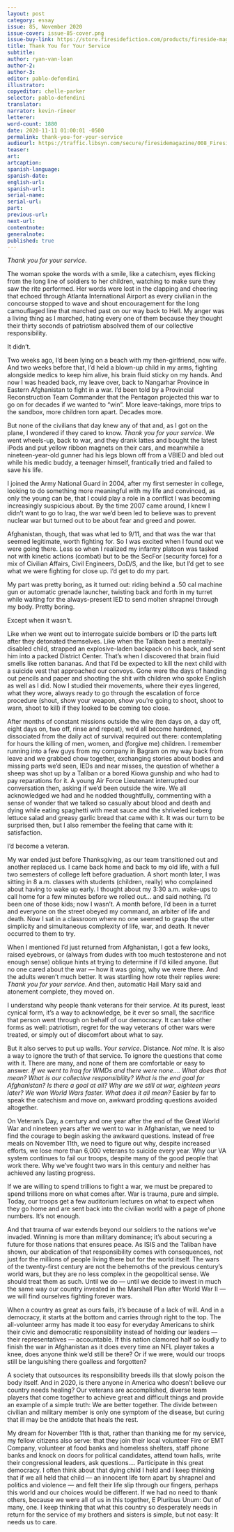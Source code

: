 ```yaml
---
layout: post
category: essay
issue: 85, November 2020
issue-cover: issue-85-cover.png
issue-buy-link: https://store.firesidefiction.com/products/fireside-magazine-issue-85-november-2020
title: Thank You for Your Service
subtitle:
author: ryan-van-loan
author-2:
author-3:
editor: pablo-defendini
illustrator:
copyeditor: chelle-parker
selector: pablo-defendini
translator:
narrator: kevin-rineer
letterer:
word-count: 1880
date: 2020-11-11 01:00:01 -0500
permalink: thank-you-for-your-service
audiourl: https://traffic.libsyn.com/secure/firesidemagazine/008_FiresideQuarterly_Thank_you_for_your_service.mp3
teaser:
art:
artcaption:
spanish-language:
spanish-date:
english-url:
spanish-url:
serial-name:
serial-url:
part:
previous-url:
next-url:
contentnote:
generalnote:
published: true
---
```

_Thank you for your service_.

The woman spoke the words with a smile,  like a catechism, eyes flicking from the long line of soldiers to her children, watching to make sure they saw the rite performed. Her words were lost in the clapping and cheering that echoed through Atlanta International Airport as every civilian in the concourse stopped to wave and shout encouragement for the long camouflaged line that marched past on our way back to Hell. My anger was a living thing as I marched, hating every one of them because they thought their thirty seconds of patriotism absolved them of our collective responsibility.

It didn’t.

Two weeks ago, I’d been lying on a beach with my then-girlfriend, now wife. And two weeks before that, I’d held a blown-up child in my arms, fighting alongside medics to keep him alive, his brain fluid sticky on my hands. And now I was headed back, my leave over, back to Nangarhar Province in Eastern Afghanistan to fight in a war. I’d been told by a Provincial Reconstruction Team Commander that the Pentagon projected this war to go on for decades if we wanted to “win”. More leave-takings, more trips to the sandbox, more children torn apart. Decades more.

But none of the civilians that day knew any of that and, as I got on the plane, I wondered if they cared to know. _Thank you for your service_. We went wheels-up, back to war, and they drank lattes and bought the latest iPods and put yellow ribbon magnets on their cars, and meanwhile a nineteen-year-old gunner had his legs blown off from a VBIED and bled out while his medic buddy, a teenager himself, frantically tried and failed to save his life.

I joined the Army National Guard in 2004, after my first semester in college, looking to do something more meaningful with my life and convinced, as only the young can be, that I could play a role in a conflict I was becoming increasingly suspicious about. By the time 2007 came around, I knew I didn’t want to go to Iraq, the war we’d been led to believe was to prevent nuclear war but turned out to be about fear and greed and power.

Afghanistan, though, that was what led to 9/11, and that was the war that seemed legitimate, worth fighting for. So I was excited when I found out we were going there. Less so when I realized my infantry platoon was tasked not with kinetic actions (combat) but to be the SecFor (security force) for a mix of Civilian Affairs, Civil Engineers, DoD/S, and the like, but I’d get to see what we were fighting for close up. I’d get to do my part.

My part was pretty boring, as it turned out: riding behind a .50 cal machine gun or automatic grenade launcher, twisting back and forth in my turret while waiting for the always-present IED to send molten shrapnel through my body. Pretty boring.

Except when it wasn’t.

Like when we went out to interrogate suicide bombers or ID the parts left after they detonated themselves. Like when the Taliban beat a mentally-disabled child, strapped an explosive-laden backpack on his back, and sent him into a packed District Center. That’s when I discovered that brain fluid smells like rotten bananas. And that I’d be expected to kill the next child with a suicide vest that approached our convoys. Gone were the days of handing out pencils and paper and shooting the shit with children who spoke English as well as I did. Now I studied their movements, where their eyes lingered, what they wore, always ready to go through the escalation of force procedure (shout, show your weapon, show you’re going to shoot, shoot to warn, shoot to kill) if they looked to be coming too close.

After months of constant missions outside the wire (ten days on, a day off, eight days on, two off, rinse and repeat), we’d all become hardened, dissociated from the daily act of survival required out there: contemplating for hours the killing of men, women, and (forgive me) children. I remember running into a few guys from my company in Bagram on my way back from leave and we grabbed chow together, exchanging stories about bodies and missing parts we’d seen, IEDs and near misses, the question of whether a sheep was shot up by a Taliban or a bored Kiowa gunship and who had to pay reparations for it. A young Air Force Lieutenant interrupted our conversation then, asking if we’d been outside the wire. We all acknowledged we had and he nodded thoughtfully, commenting with a sense of wonder that we talked so casually about blood and death and dying while eating spaghetti with meat sauce and the shriveled iceberg lettuce salad and greasy garlic bread that came with it. It was our turn to be surprised then, but I also remember the feeling that came with it: satisfaction.

I’d become a veteran.

My war ended just before Thanksgiving, as our team transitioned out and another replaced us. I came back home and back to my old life, with a full two semesters of college left before graduation. A short month later, I was sitting in 8 a.m. classes with students (children, really) who complained about having to wake up early. I thought about my 3:30 a.m. wake-ups to call home for a few minutes before we rolled out... and said nothing. I’d been one of those kids; now I wasn’t. A month before, I’d been in a turret and everyone on the street obeyed my command, an arbiter of life and death. Now I sat in a classroom where no one seemed to grasp the utter simplicity and simultaneous complexity of life, war, and death. It never occurred to them to try.

 When I mentioned I’d just returned from Afghanistan, I got a few looks, raised eyebrows, or (always from dudes with too much testosterone and not enough sense) oblique hints at trying to determine if I’d killed anyone. But no one cared about the war — how it was going, why we were there. And the adults weren’t much better. It was startling how rote their replies were: _Thank you for your service_. And then, automatic Hail Mary said and atonement complete, they moved on.

I understand why people thank veterans for their service. At its purest, least cynical form, it’s a way to acknowledge, be it ever so small, the sacrifice that person went through on behalf of our democracy. It can take other forms as well: patriotism, regret for the way veterans of other wars were treated, or simply out of discomfort about what to say.

But it also serves to put up walls. _Your service_. Distance. _Not mine_. It is also a way to ignore the truth of that service. To ignore the questions that come with it. There are many, and none of them are comfortable or easy to answer. _If we went to Iraq for WMDs and there were none.... What does that mean? What is our collective responsibility? What is the end goal for Afghanistan? Is there a goal at all? Why are we still at war, eighteen years later? We won World Wars faster. What does it all mean?_ Easier by far to speak the catechism and move on, awkward prodding questions avoided altogether.

On Veteran’s Day, a century and one year after the end of the Great World War and nineteen years after we went to war in Afghanistan, we need to find the courage to begin asking the awkward questions. Instead of free meals on November 11th, we need to figure out why, despite increased efforts, we lose more than 6,000 veterans to suicide every year. Why our VA system continues to fail our troops, despite many of the good people that work there. Why we’ve fought two wars in this century and neither has achieved any lasting progress.

If we are willing to spend trillions to fight a war, we must be prepared to spend trillions more on what comes after. War is trauma, pure and simple. Today, our troops get a few auditorium lectures on what to expect when they go home and are sent back into the civilian world with a page of phone numbers. It’s not enough.

And that trauma of war extends beyond our soldiers to the nations we’ve invaded. Winning is more than military dominance; it’s about securing a future for those nations that ensures peace. As ISIS and the Taliban have shown, our abdication of that responsibility comes with consequences, not just for the millions of people living there but for the world itself. The wars of the twenty-first century are not the behemoths of the previous century’s world wars, but they are no less complex in the geopolitical sense. We should treat them as such. Until we do — until we decide to invest in much the same way our country invested in the Marshall Plan after World War II — we will find ourselves fighting forever wars.

When a country as great as ours fails, it’s because of a lack of will. And in a democracy, it starts at the bottom and carries through right to the top. The all-volunteer army has made it too easy for everyday Americans to shirk their civic and democratic responsibility instead of holding our leaders — their representatives — accountable. If this nation clamored half so loudly to finish the war in Afghanistan as it does every time an NFL player takes a knee, does anyone think we’d still be there? Or if we were, would our troops still be languishing there goalless and forgotten?

A society that outsources its responsibility breeds ills that slowly poison the body itself. And in 2020, is there anyone in America who doesn’t believe our country needs healing? Our veterans are accomplished, diverse team players that come together to achieve great and difficult things and provide an example of a simple truth: We are better together. The divide between civilian and military member is only one symptom of the disease, but curing that ill may be the antidote that heals the rest.

My dream for November 11th is that, rather than thanking me for my service, my fellow citizens also serve: that they join their local volunteer Fire or EMT Company, volunteer at food banks and homeless shelters, staff phone banks and knock on doors for political candidates, attend town halls, write their congressional leaders, ask questions.... Participate in this great democracy. I often think about that dying child I held and I keep thinking that if we all held that child — an innocent life torn apart by shrapnel and politics and violence — and felt their life slip through our fingers, perhaps this world and our choices would be different. If we had no need to thank others, because we were all of us in this together, E Pluribus Unum: Out of many, one. I keep thinking that what this country so desperately needs in return for the service of my brothers and sisters is simple, but not easy: It needs us to care.
